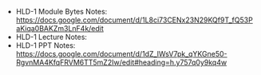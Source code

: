 - HLD-1 Module Bytes Notes:  https://docs.google.com/document/d/1L8ci73CENx23N29KQf9T_fQ53PaKiqa0BAKZm3LnF4k/edit
- HLD-1 Lecture Notes: 
- HLD-1 PPT Notes: https://docs.google.com/document/d/1dZ_lWsV7pk_qYKGne50-RgvnMA4KfqFRVM6TT5mZ2Iw/edit#heading=h.y757q0y9kq4w
